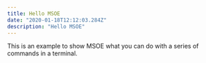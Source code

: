 ```yaml
---
title: Hello MSOE
date: "2020-01-18T12:12:03.284Z"
description: "Hello MSOE"
---
```


This is an example to show MSOE what you can do with a series of commands in a terminal.
